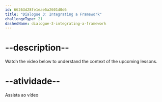 ```yaml
---
id: 66263d28fe1eae5a2601d0d6
title: "Dialogue 3: Integrating a Framework"
challengeType: 21
dashedName: dialogue-3-integrating-a-framework
---
```


# --description--

Watch the video below to understand the context of the upcoming lessons.

# --atividade--

Assista ao vídeo
